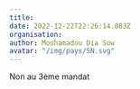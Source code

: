 ```yaml
---
title: 
date: 2022-12-22T22:26:14.083Z
organisation: 
author: Mouhamadou Dia Sow 
avatar: "/img/pays/SN.svg"
---
```


Non au 3ème mandat 